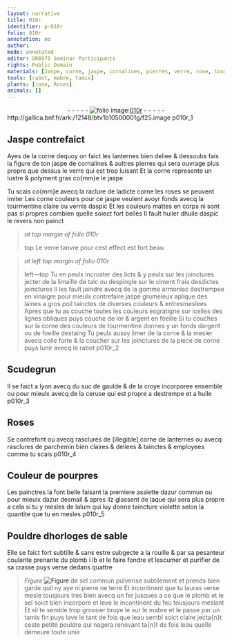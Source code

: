 ```yaml
---
layout: narrative
title: 010r
identifier: p-010r
folio: 010r
annotation: no
author:
mode: annotated
editor: GR8975 Seminar Participants
rights: Public Domain
materials: [Jaspe, corne, jaspe, cornalines, pierres, verre, rose, tourmentine claire, aspic, huiler, huile daspic, limaille de talc, espingle, ciment, gomme armoniac, vinaigre, laines a gros poil, or, argent, tourmentine, foeille, estaing, colle forte, Scudegrun, suc de gaulde, croye, ceruse, huile, corne de lanternes, parchemin, azur commun, azur desmail, laque, alum, rouille, plomb, sel commun, pierre, terre, sel, mabre, eau]
tools: [rabot, mabre, tamis]
plants: [rose, Roses]
animals: []
---
```


<div class="folio" align="center">- - - - - <a href="http://gallica.bnf.fr/ark:/12148/btv1b10500001g/f25.image" target="_blank"><img src="https://cu-mkp.github.io/2017-workshop-edition/assets/photo-icon.png" alt="folio image: " style="display:inline-block; margin-bottom:-3px;"/>010r</a> - - - - - </div> http://gallica.bnf.fr/ark:/12148/btv1b10500001g/f25.image  p010r_1 

## <span class="m">Jaspe</span> contrefaict

 
Ayes de la <span class="m">corne</span> dequoy on faict les lanternes bien deliee & dessoubs fais la figure de ton <span class="m">jaspe</span> de <span class="m">cornalines</span> & aultres <span class="m">pierres</span> qui sera ouvrage plus propre que dessus le <span class="m">verre</span> qui est trop luisant Et la <span class="m">corne</span> represente un lustre & polyment gras co{mm}e le <span class="m">jaspe</span>
 
Tu scais co{mm}e avecq la raclure de ladicte <span class="m">corne</span> les <span class="m"><span class="pa">rose</span></span>s se peuvent imiter Les corne couleurs pour ce <span class="m">jaspe</span> veulent avoyr fonds avecq la <span class="m">tourmentine claire</span> ou vernis d<span class="m">aspic</span> Et les couleurs mattes en corps ni sont pas si propres combien quelle soiect fort belles Il fault <span class="m">huiler</span> d<span class="m">huile daspic</span> le revers non painct
 
> *at top margin of folio 010r*
> 
> top Le <span class="m">verre</span> tanvre pour cest effect est fort beau
 
> *at left top margin of folio 010r*
> 
> left—top Tu en peulx incruster des licts & y peulx sur les joinctures jecter de la <span class="m">limaille de talc</span> ou d<span class="m">espingle</span> sur le <span class="m">ciment</span> frais desdictes joinctures Il les fault joindre avecq de la <span class="m">gomme armoniac</span> destrempee en <span class="m">vinaigre</span> pour mieulx contrefaire <span class="m">jaspe</span> grumeleux aplique des <span class="m">laines a gros poil</span> tainctes de diverses couleurs & entresmeslees Apres que tu as couche toutes les couleurs esgratigne sur icelles des lignes obliques puys couche de l<span class="m">or</span> & <span class="m">argent</span> en foeille Si tu couches sur la <span class="m">corne</span> des couleurs de <span class="m">tourmentine</span> donnes y un fonds d<span class="m">argent</span> ou de <span class="m">foeille</span> d<span class="m">estaing</span> Tu peulx aussy limer de la <span class="m">corne</span> & la mesler avecq <span class="m">colle forte</span> & la coucher sur les joinctures de la piece de <span class="m">corne</span> puys lunir avecq le <span class="tl">rabot</span>
   p010r_2 

## <span class="m">Scudegrun</span>

 
Il se faict a <span class="pl">lyon</span> avecq du <span class="m">suc de gaulde</span> & de la <span class="m">croye</span> incorporee ensemble ou pour mieulx avecq de la <span class="m">ceruse</span> qui est propre a destrempe et a <span class="m">huile</span>
   p010r_3 

## <span class="pa">Roses</span>

 
Se contrefont ou avecq rasclures de [illegible] <span class="m">corne de lanternes</span> ou avecq rasclures de <span class="m">parchemin</span> bien claires & deliees & tainctes & employees comme tu scais
   p010r_4 

## Couleur de pourpres

 
Les <span class="pro">painctres</span> la font belle faisant la premiere assiette d<span class="m">azur commun</span> ou pour mieulx d<span class="m">azur desmail</span> & apres ilz glassent de <span class="m">laque</span> qui sera plus propre a cela si tu y mesles de l<span class="m">alum</span> qui luy donne taincture violette selon la quantite que tu en mesles
  <span class="pro"> </span> p010r_5 <span class="pro"> </span>

## Pouldre dhorloges de sable

 
Elle se faict fort subtille & sans estre subgecte a la <span class="m">rouille</span> & par sa pesanteur coulante prenante du <span class="m">plomb</span> i lb et le faire fondre et lescumer et purifier de sa crasse puys verse dedans quattre 
> *Figure*
> <a href="℥" target="_blank"><img src="https://cu-mkp.github.io/GR8975-edition/assets/photo-icon.png" alt="Figure" style="display:inline-block; margin-bottom:-3px;"/></a>
 de <span class="m">sel commun</span> pulverise subtilement et prends bien garde quil ny aye ni <span class="m">pierre</span> ne <span class="m">terre</span> Et incontinent que tu lauras verse mesle tousjours tres bien avecq un fer jusques a ce que le <span class="m">plomb</span> et le <span class="m">sel</span> soict bien incorpore et leve le incontinent du feu tousjours meslant Et sil te semble trop grossier broye le sur le <span class="m"><span class="tl">mabre</span></span> et le passe par un <span class="tl">tamis</span> fin puys lave le tant de fois que l<span class="m">eau</span> sembl soict claire jecta{n}t ceste petite pouldre qui nagera renovant ta{n}t de fois l<span class="m">eau</span> quelle demeure toute unie
 